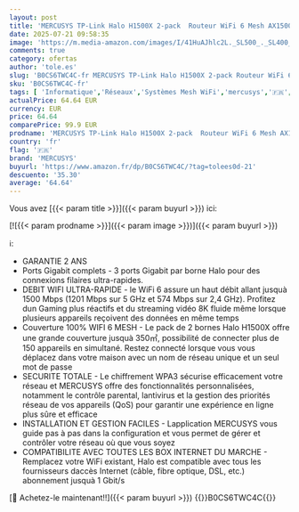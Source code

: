 ```yaml
---
layout: post
title: 'MERCUSYS TP-Link Halo H1500X 2-pack  Routeur WiFi 6 Mesh AX1500Mbps   Couverture Jusqu à 350 m²  WiFi Mesh  Bi-Bande  Repeteur WiFi Puissant  3 Ports Gigabit  Contrôle Parental  Brancher et Utiliser'
date: 2025-07-21 09:58:35
image: 'https://m.media-amazon.com/images/I/41HuAJhlc2L._SL500_._SL400_.jpg'
comments: true
category: ofertas
author: 'tole.es'
slug: 'B0CS6TWC4C-fr MERCUSYS TP-Link Halo H1500X 2-pack Routeur WiFi 6 Mesh...'
sku: 'B0CS6TWC4C-fr'
tags: [ 'Informatique','Réseaux','Systèmes Mesh WiFi','mercusys','🇫🇷', ]
actualPrice: 64.64 EUR
currency: EUR
price: 64.64
comparePrice: 99.9 EUR
prodname: 'MERCUSYS TP-Link Halo H1500X 2-pack  Routeur WiFi 6 Mesh AX1500Mbps   Couverture Jusqu à 350 m²  WiFi Mesh  Bi-Bande  Repeteur WiFi Puissant  3 Ports Gigabit  Contrôle Parental  Brancher et Utiliser'
country: 'fr'
flag: '🇫🇷'
brand: 'MERCUSYS'
buyurl: 'https://www.amazon.fr/dp/B0CS6TWC4C/?tag=tolees0d-21'
descuento: '35.30'
average: '64.64'
---
```


Vous avez [{{< param title >}}]({{< param buyurl >}}) ici:

[![{{< param prodname >}}]({{< param image >}})]({{< param buyurl >}})

ℹ️:

- GARANTIE 2 ANS
- Ports Gigabit complets - 3 ports Gigabit par borne Halo pour des connexions filaires ultra-rapides.
- DEBIT WIFI ULTRA-RAPIDE - le WiFi 6 assure un haut débit allant jusquà 1500 Mbps (1201 Mbps sur 5 GHz et 574 Mbps sur 2,4 GHz). Profitez dun Gaming plus réactifs et du streaming vidéo 8K fluide même lorsque plusieurs appareils reçoivent des données en même temps
- Couverture 100% WIFI 6 MESH - Le pack de 2 bornes Halo H1500X offre une grande couverture jusquà 350㎡, possibilité de connecter plus de 150 appareils en simultané. Restez connecté lorsque vous vous déplacez dans votre maison avec un nom de réseau unique et un seul mot de passe
- SECURITE TOTALE - Le chiffrement WPA3 sécurise efficacement votre réseau et MERCUSYS offre des fonctionnalités personnalisées, notamment le contrôle parental, lantivirus et la gestion des priorités réseau de vos appareils (QoS) pour garantir une expérience en ligne plus sûre et efficace
- INSTALLATION ET GESTION FACILES - Lapplication MERCUSYS vous guide pas à pas dans la configuration et vous permet de gérer et contrôler votre réseau où que vous soyez
- COMPATIBILITE AVEC TOUTES LES BOX INTERNET DU MARCHE - Remplacez votre WiFi existant, Halo est compatible avec tous les fournisseurs daccès Internet (câble, fibre optique, DSL, etc.) abonnement jusquà 1 Gbit/s

[🛒 Achetez-le maintenant!!]({{< param buyurl >}})
{{<world>}}B0CS6TWC4C{{</world>}}
